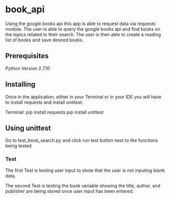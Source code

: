 # book_api

Using the google books api this app is able to request data via requests module. 
The user is able to query the google books api and find books on the topics related to their search.
The user is then able to create a reading list of books and save desired books.


## Prerequisites
Python Version 2.7.10

## Installing

Once in the application, either in your Terminal or in your IDE you will have to install requests 
and install unittest.

Terminal:
pip install requests 
pip install unittest 


## Using unittest

Go to test_book_search.py and click run test button next to the functions being tested

### Test 
The first Test is testing user input to show that the user is not inputing blank data.

The second Test is testing the book variable showing the title, author, and publisher are being stored once user input has been entered.
